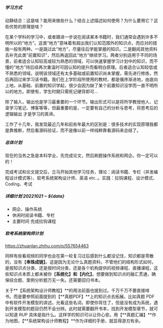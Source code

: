 ##### 学习方式

动静结合：这是啥？能用来做些什么？结合上述描述如何使用？为什么要用它？这些优势的原理是啥？

在某个学科的学习中，或者跟进一步说在阅读某本书籍时，我们通常会遇到许多不明所以的“地方”。这类“地方”意味着有超出我们认知范围外的知识点，而应对的措施一般有两种。一是跳过此“地方”，尽量往后学能掌握的知识。二是翻阅其他资料去补充此类"前置知识"，然后再返回此“地方”继续学习。两者分别适用于不同的场景，前者适合认知较高或较为熟悉的领域，可以快速掌握学习计划中的知识，而不懂的“地方”待后续再次重温时可因认知的提升而看明白原理。后者适合认知较低或不熟悉的领域，说明该领域还有太多基础或前置知识尚未掌握，需先进行修炼，然后再回过来学习该书籍。我们在上学阶段所使用的教材，都是循序渐进地，由底向上地，从基础、前置的知识学起，很少会因为缺了某个前置知识没学而一直不明所以的地方。即使有，学生时期只需死记硬背即可...

除了输入，输出也是学习最重要的一个环节。输出形式可以是将所学教授他人、记录学习笔记、博客等等，但最重要的是，一定要有自己的分析与思考，将思考后的逻辑输出 才是学习的真谛。

工作了十几年，我发现最近几年和前些年最大的区别是：很多技术的实现原理我都是靠推断，然后看源码验证，而不是像以前一样纯粹靠看源码来总结了。



##### 总体计划

现在的当务之急是本科学业，先完成论文，然后刷题操作系统和网企。你一定可以的！

完成考试和论文提交后，立马开始其他学习任务，理论：阅读书籍、专栏（并发编程设计模式等）、软考系统架构设计师、英语 etc..。实践：拉钩课程、设计模式、Coding、考试



##### 详细计划 20221021 ~ ${data}

- 网企、操作系统
- 休闲时阅读书籍、专栏
- 主要时间 完成拉钩课程



##### 软考系统架构师计划

https://zhuanlan.zhihu.com/p/557654463

同样有些看视频的同学也会在第一轮复习过后感到什么都没记住，知识都是零散的，没有【**串珠成链】**。这是因为无论什么真题资料，不管他们的结构形式如何，是按知识点分类、还是按时间分类，还是各个机构提供的视频课程、直播课程，这些知识点本质上都未被你【**系统化】和【内化】**。想要做到知识点的融汇贯通，确保综合题、案例分析题万无一失。还需要回归书本。

关于**【系统架构设计师教程】**的用法前面也提到过。千万千万不要直接啃书。而是要参照前面提到的【**真题PDF】**上的知识点去拓展。比如真题 PDF 中有软件开发模型的讲述。光看这些名词，即使你背住了，但是没有成为系统，遇到开发模型的题目仍然不会分辨。此时就需要翻开书本，找到开发模型章节，就可以知道 RUP 具体是指什么。这样学的知识可以让你心安。用【**真题汇编】**作为地图，【**系统架构设计师教程】**作为详细的手册，就显得游刃有余。

